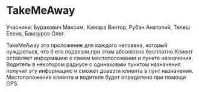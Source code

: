 # TakeMeAway
Учасники: 
Бурахович Максим,
Камара Виктор,
Рубан Анатолий,
Телеш Елена,
Бамзуров Олег.


TakeMeAway это проложение для каждого человека, который нуждаеться, что б его подвезли,при этом абсолютно бесплатно.Клиент оставляет информацию о своем местоположении и пункте назначения. Водитель в некотором радиусе с одинаковым пунктом назначения получит эту информацию и сможет довезти клиента в пунт назначения. Местоположение клиента и водителя будет определено при помощи GPS. 



